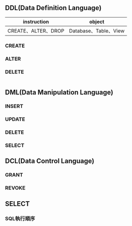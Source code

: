 ## DDL(Data Definition Language)
| instruction | object |
| ----------- | ------ |
|CREATE、ALTER、DROP|Database、Table、View

### CREATE
### ALTER
### DELETE

```sql

```

## DML(Data Manipulation Language)
### INSERT
### UPDATE
### DELETE
### SELECT

## DCL(Data Control Language)
### GRANT
### REVOKE

## SELECT
### SQL執行順序
